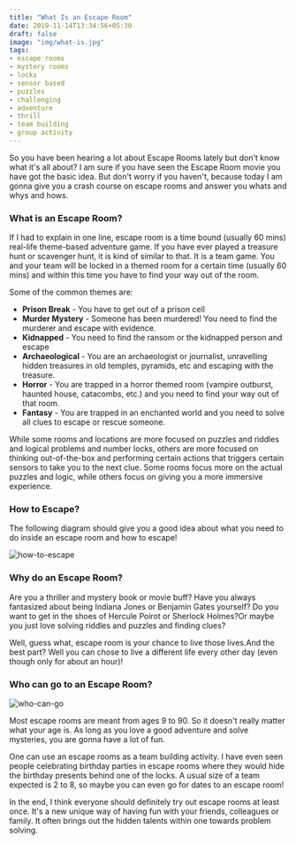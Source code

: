 ```yaml
---
title: "What Is an Escape Room"
date: 2019-11-14T13:34:56+05:30
draft: false
image: "img/what-is.jpg"
tags:
- escape rooms
- mystery rooms
- locks
- sensor based
- puzzles
- challenging
- adventure
- thrill
- team building
- group activity
---
```


So you have been hearing a lot about Escape Rooms lately but don't know what it's all about? I am sure if you have seen the Escape Room movie you have got the basic idea. But don't worry if you haven't, because today I am gonna give you a crash course on escape rooms and answer you whats and whys and hows.

<!--more-->

### What is an Escape Room?

If I had to explain in one line, escape room is a time bound (usually 60 mins) real-life theme-based adventure game. If you have ever played a treasure hunt or scavenger hunt, it is kind of similar to that. It is a team game. You and your team will be locked in a themed room for a certain time (usually 60 mins) and within this time you have to find your way out of the room.

Some of the common themes are:

* **Prison Break** - You have to get out of a prison cell
* **Murder Mystery** - Someone has been murdered! You need to find the murderer and escape with evidence.
* **Kidnapped** - You need to find the ransom or the kidnapped person and escape
* **Archaeological** - You are an archaeologist or journalist, unravelling hidden treasures in old temples, pyramids, etc and escaping with the treasure.
* **Horror** - You are trapped in a horror themed room (vampire outburst, haunted house, catacombs, etc.) and you need to find your way out of that room.
* **Fantasy** - You are trapped in an enchanted world and you need to solve all clues to escape or rescue someone.

While some rooms and locations are more focused on puzzles and riddles and logical problems and number locks, others are more focused on thinking out-of-the-box and performing certain actions that triggers certain sensors to take you to the next clue. Some rooms focus more on the actual puzzles and logic, while others focus on giving you a more immersive experience.

### How to Escape?

The following diagram should give you a good idea about what you need to do inside an escape room and how to escape!

![how-to-escape](/img/how.png)

### Why do an Escape Room?

Are you a thriller and mystery book or movie buff? Have you always fantasized about being Indiana Jones or Benjamin Gates yourself? Do you want to get in the shoes of Hercule Poirot or Sherlock Holmes?Or maybe you just love solving riddles and puzzles and finding clues?

Well, guess what, escape room is your chance to live those lives.And the best part? Well you can chose to live a different life every other day (even though only for about an hour)!

### Who can go to an Escape Room?

![who-can-go](/img/who.png)

Most escape rooms are meant from ages 9 to 90. So it doesn't really matter what your age is. As long as you love a good adventure and solve mysteries, you are gonna have a lot of fun.

One can use an escape rooms as a team building activity. I have even seen people celebrating birthday parties in escape rooms where they would hide the birthday presents behind one of the locks. A usual size of a team expected is 2 to 8, so maybe you can even go for dates to an escape room!


In the end, I think everyone should definitely try out escape rooms at least once. It's a new unique way of having fun with your friends, colleagues or family. It often brings out the hidden talents within one towards problem solving.
